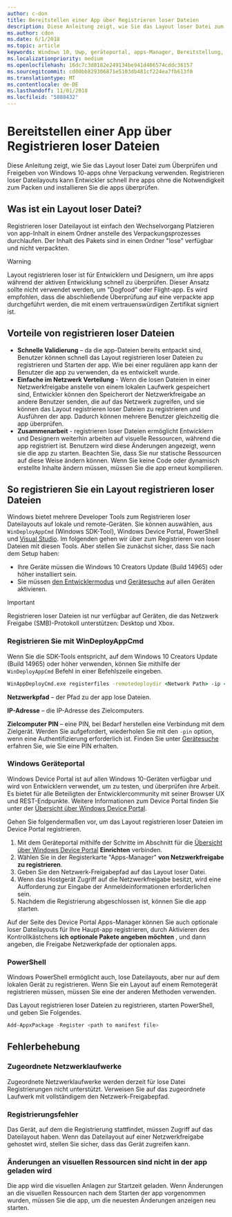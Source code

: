```yaml
---
author: c-don
title: Bereitstellen einer App über Registrieren loser Dateien
description: Diese Anleitung zeigt, wie Sie das Layout loser Datei zum Überprüfen und Freigeben von Windows 10-apps ohne Verpackung verwenden.
ms.author: cdon
ms.date: 6/1/2018
ms.topic: article
keywords: Windows 10, Uwp, geräteportal, apps-Manager, Bereitstellung, sdk
ms.localizationpriority: medium
ms.openlocfilehash: 16dc7c3d8182e249134be941d466574cddc36157
ms.sourcegitcommit: cd00bb829306871e5103db481cf224ea7fb613f0
ms.translationtype: MT
ms.contentlocale: de-DE
ms.lasthandoff: 11/01/2018
ms.locfileid: "5888432"
---
```

# <a name="deploy-an-app-through-loose-file-registration"></a>Bereitstellen einer App über Registrieren loser Dateien 

Diese Anleitung zeigt, wie Sie das Layout loser Datei zum Überprüfen und Freigeben von Windows 10-apps ohne Verpackung verwenden. Registrieren loser Dateilayouts kann Entwickler schnell ihre apps ohne die Notwendigkeit zum Packen und installieren Sie die apps überprüfen. 

## <a name="what-is-a-loose-file-layout"></a>Was ist ein Layout loser Datei?

Registrieren loser Dateilayout ist einfach den Wechselvorgang Platzieren von app-Inhalt in einem Ordner anstelle des Verpackungsprozesses durchlaufen. Der Inhalt des Pakets sind in einen Ordner "lose" verfügbar und nicht verpackten. 

> [!WARNING]
> Layout registrieren loser ist für Entwicklern und Designern, um ihre apps während der aktiven Entwicklung schnell zu überprüfen. Dieser Ansatz sollte nicht verwendet werden, um "Dogfood" oder Flight-app. Es wird empfohlen, dass die abschließende Überprüfung auf eine verpackte app durchgeführt werden, die mit einem vertrauenswürdigen Zertifikat signiert ist. 

## <a name="advantages-of-loose-file-registration"></a>Vorteile von registrieren loser Dateien

- **Schnelle Validierung** – da die app-Dateien bereits entpackt sind, Benutzer können schnell das Layout registrieren loser Dateien zu registrieren und Starten der app. Wie bei einer regulären app kann der Benutzer die app zu verwenden, da es entwickelt wurde. 
- **Einfache im Netzwerk Verteilung** - Wenn die losen Dateien in einer Netzwerkfreigabe anstelle von einem lokalen Laufwerk gespeichert sind, Entwickler können den Speicherort der Netzwerkfreigabe an andere Benutzer senden, die auf das Netzwerk zugreifen, und sie können das Layout registrieren loser Dateien zu registrieren und Ausführen der app. Dadurch können mehrere Benutzer gleichzeitig die app überprüfen. 
- **Zusammenarbeit** - registrieren loser Dateien ermöglicht Entwicklern und Designern weiterhin arbeiten auf visuelle Ressourcen, während die app registriert ist. Benutzern wird diese Änderungen angezeigt, wenn sie die app zu starten. Beachten Sie, dass Sie nur statische Ressourcen auf diese Weise ändern können. Wenn Sie keine Code oder dynamisch erstellte Inhalte ändern müssen, müssen Sie die app erneut kompilieren.

## <a name="how-to-register-a-loose-file-layout"></a>So registrieren Sie ein Layout registrieren loser Dateien

Windows bietet mehrere Developer Tools zum Registrieren loser Dateilayouts auf lokale und remote-Geräten. Sie können auswählen, aus `WinDeployAppCmd` (Windows SDK-Tool), Windows Device Portal, PowerShell und [Visual Studio](https://docs.microsoft.com/windows/uwp/debug-test-perf/deploying-and-debugging-uwp-apps#register-layout-from-network). Im folgenden gehen wir über zum Registrieren von loser Dateien mit diesen Tools. Aber stellen Sie zunächst sicher, dass Sie nach dem Setup haben:

- Ihre Geräte müssen die Windows 10 Creators Update (Build 14965) oder höher installiert sein.
- Sie müssen [den Entwicklermodus](https://msdn.microsoft.com/windows/uwp/get-started/enable-your-device-for-development) und [Gerätesuche](https://docs.microsoft.com/en-us/windows/uwp/get-started/enable-your-device-for-development#device-discovery) auf allen Geräten aktivieren.

> [!IMPORTANT]
> Registrieren loser Dateien ist nur verfügbar auf Geräten, die das Netzwerk Freigabe (SMB)-Protokoll unterstützen: Desktop und Xbox. 

### <a name="register-with-windeployappcmd"></a>Registrieren Sie mit WinDeployAppCmd

Wenn Sie die SDK-Tools entspricht, auf dem Windows 10 Creators Update (Build 14965) oder höher verwenden, können Sie mithilfe der `WinDeployAppCmd` Befehl in einer Befehlszeile eingeben.

```cmd
WinAppDeployCmd.exe registerfiles -remotedeploydir <Network Path> -ip <IP Address> -pin <target machine PIN>
```

**Netzwerkpfad** – der Pfad zu der app lose Dateien.

**IP-Adresse** – die IP-Adresse des Zielcomputers.

**Zielcomputer PIN** – eine PIN, bei Bedarf herstellen eine Verbindung mit dem Zielgerät. Werden Sie aufgefordert, wiederholen Sie mit den `-pin` option, wenn eine Authentifizierung erforderlich ist. Finden Sie unter [Gerätesuche](https://docs.microsoft.com/windows/uwp/get-started/enable-your-device-for-development#device-discovery) erfahren Sie, wie Sie eine PIN erhalten.

### <a name="windows-device-portal"></a>Windows Geräteportal

Windows Device Portal ist auf allen Windows 10-Geräten verfügbar und wird von Entwicklern verwendet, um zu testen, und überprüfen ihre Arbeit. Es bietet für alle Beteiligten der Entwicklercommunity mit seiner Browser UX und REST-Endpunkte. Weitere Informationen zum Device Portal finden Sie unter der [Übersicht über Windows Device Portal](device-portal.md).

Gehen Sie folgendermaßen vor, um das Layout registrieren loser Dateien im Device Portal registrieren.

1. Mit dem Geräteportal mithilfe der Schritte im Abschnitt für die [Übersicht über Windows Device Portal](device-portal.md) **Einrichten** verbinden.
1. Wählen Sie in der Registerkarte "Apps-Manager" **von Netzwerkfreigabe zu registrieren**.
1. Geben Sie den Netzwerk-Freigabepfad auf das Layout loser Datei. 
1. Wenn das Hostgerät Zugriff auf die Netzwerkfreigabe besitzt, wird eine Aufforderung zur Eingabe der Anmeldeinformationen erforderlichen sein.
1. Nachdem die Registrierung abgeschlossen ist, können Sie die app starten.

Auf der Seite des Device Portal Apps-Manager können Sie auch optionale loser Dateilayouts für Ihre Haupt-app registrieren, durch Aktivieren des Kontrollkästchens **ich optionale Pakete angeben möchten** , und dann angeben, die Freigabe Netzwerkpfade der optionalen apps. 

### <a name="powershell"></a>PowerShell 

Windows PowerShell ermöglicht auch, lose Dateilayouts, aber nur auf dem lokalen Gerät zu registrieren. Wenn Sie ein Layout auf einem Remotegerät registrieren müssen, müssen Sie eine der anderen Methoden verwenden. 

Das Layout registrieren loser Dateien zu registrieren, starten PowerShell, und geben Sie Folgendes.

```PowerShell
Add-AppxPackage -Register <path to manifest file>
```

## <a name="troubleshooting"></a>Fehlerbehebung

### <a name="mapped-network-drives"></a>Zugeordnete Netzwerklaufwerke
Zugeordnete Netzwerklaufwerke werden derzeit für lose Datei Registrierungen nicht unterstützt. Verweisen Sie auf das zugeordnete Laufwerk mit vollständigem den Netzwerk-Freigabepfad.

### <a name="registration-failure"></a>Registrierungsfehler
Das Gerät, auf dem die Registrierung stattfindet, müssen Zugriff auf das Dateilayout haben. Wenn das Dateilayout auf einer Netzwerkfreigabe gehostet wird, stellen Sie sicher, dass das Gerät zugreifen kann. 

### <a name="modifications-to-visual-assets-arent-being-loaded-in-the-app"></a>Änderungen an visuellen Ressourcen sind nicht in der app geladen wird 
Die app wird die visuellen Anlagen zur Startzeit geladen. Wenn Änderungen an die visuellen Ressourcen nach dem Starten der app vorgenommen wurden, müssen Sie die app, um die neuesten Änderungen anzeigen neu starten.